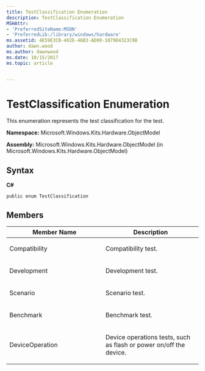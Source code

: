 ```yaml
---
title: TestClassification Enumeration
description: TestClassification Enumeration
MSHAttr:
- 'PreferredSiteName:MSDN'
- 'PreferredLib:/library/windows/hardware'
ms.assetid: 4E59E3CB-402E-46B3-AD00-1079D4323C9B
author: dawn.wood
ms.author: dawnwood
ms.date: 10/15/2017
ms.topic: article


---
```


# TestClassification Enumeration


This enumeration represents the test classification for the test.

**Namespace:** Microsoft.Windows.Kits.Hardware.ObjectModel

**Assembly:** Microsoft.Windows.Kits.Hardware.ObjectModel (in Microsoft.Windows.Kits.Hardware.ObjectModel)

## <span id="Syntax"></span><span id="syntax"></span><span id="SYNTAX"></span>Syntax


**C#**

`public enum TestClassification`

## <span id="Members"></span><span id="members"></span><span id="MEMBERS"></span>Members


<table>
<colgroup>
<col width="50%" />
<col width="50%" />
</colgroup>
<thead>
<tr class="header">
<th>Member Name</th>
<th>Description</th>
</tr>
</thead>
<tbody>
<tr class="odd">
<td><p>Compatibility</p></td>
<td><p>Compatibility test.</p></td>
</tr>
<tr class="even">
<td><p>Development</p></td>
<td><p>Development test.</p></td>
</tr>
<tr class="odd">
<td><p>Scenario</p></td>
<td><p>Scenario test.</p></td>
</tr>
<tr class="even">
<td><p>Benchmark</p></td>
<td><p>Benchmark test.</p></td>
</tr>
<tr class="odd">
<td><p>DeviceOperation</p></td>
<td><p>Device operations tests, such as flash or power on/off the device.</p></td>
</tr>
</tbody>
</table>

 

 

 






